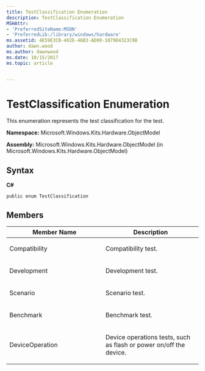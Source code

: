 ```yaml
---
title: TestClassification Enumeration
description: TestClassification Enumeration
MSHAttr:
- 'PreferredSiteName:MSDN'
- 'PreferredLib:/library/windows/hardware'
ms.assetid: 4E59E3CB-402E-46B3-AD00-1079D4323C9B
author: dawn.wood
ms.author: dawnwood
ms.date: 10/15/2017
ms.topic: article


---
```


# TestClassification Enumeration


This enumeration represents the test classification for the test.

**Namespace:** Microsoft.Windows.Kits.Hardware.ObjectModel

**Assembly:** Microsoft.Windows.Kits.Hardware.ObjectModel (in Microsoft.Windows.Kits.Hardware.ObjectModel)

## <span id="Syntax"></span><span id="syntax"></span><span id="SYNTAX"></span>Syntax


**C#**

`public enum TestClassification`

## <span id="Members"></span><span id="members"></span><span id="MEMBERS"></span>Members


<table>
<colgroup>
<col width="50%" />
<col width="50%" />
</colgroup>
<thead>
<tr class="header">
<th>Member Name</th>
<th>Description</th>
</tr>
</thead>
<tbody>
<tr class="odd">
<td><p>Compatibility</p></td>
<td><p>Compatibility test.</p></td>
</tr>
<tr class="even">
<td><p>Development</p></td>
<td><p>Development test.</p></td>
</tr>
<tr class="odd">
<td><p>Scenario</p></td>
<td><p>Scenario test.</p></td>
</tr>
<tr class="even">
<td><p>Benchmark</p></td>
<td><p>Benchmark test.</p></td>
</tr>
<tr class="odd">
<td><p>DeviceOperation</p></td>
<td><p>Device operations tests, such as flash or power on/off the device.</p></td>
</tr>
</tbody>
</table>

 

 

 






